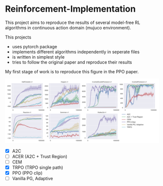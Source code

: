# Reinforcement-Implementation

This project aims to reproduce the results of several model-free RL algorithms in continuous action domain (mujuco environment).

This projects
* uses pytorch package
* implements different algorithms independently in seperate files
* is written in simplest style
* tries to follow the original paper and reproduce their results

My first stage of work is to reproduce this figure in the PPO paper.

![](docs/ppo_experiments.png)

- [x] A2C
- [ ] ACER (A2C + Trust Region)
- [ ] CEM
- [x] TRPO (TRPO single path)
- [x] PPO (PPO clip)
- [ ] Vanilla PG, Adaptive